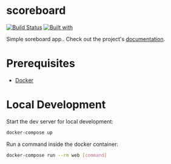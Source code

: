 # scoreboard

[![Build Status](https://travis-ci.org/k-suler/scoreboard.svg?branch=master)](https://travis-ci.org/k-suler/scoreboard)
[![Built with](https://img.shields.io/badge/Built_with-Cookiecutter_Django_Rest-F7B633.svg)](https://github.com/agconti/cookiecutter-django-rest)

Simple soreboard app.. Check out the project's [documentation](http://k-suler.github.io/scoreboard/).

# Prerequisites

- [Docker](https://docs.docker.com/docker-for-mac/install/)  

# Local Development

Start the dev server for local development:
```bash
docker-compose up
```

Run a command inside the docker container:

```bash
docker-compose run --rm web [command]
```
